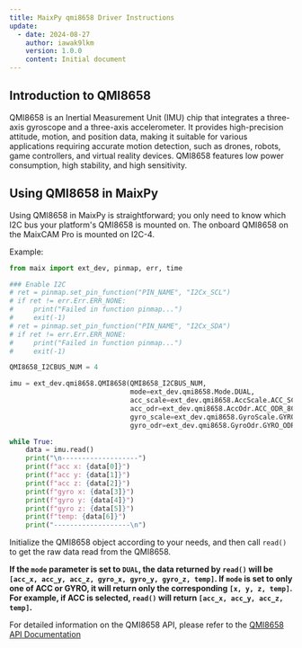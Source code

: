 ```yaml
---
title: MaixPy qmi8658 Driver Instructions
update:
  - date: 2024-08-27
    author: iawak9lkm
    version: 1.0.0
    content: Initial document
---
```


## Introduction to QMI8658

QMI8658 is an Inertial Measurement Unit (IMU) chip that integrates a three-axis gyroscope and a three-axis accelerometer. It provides high-precision attitude, motion, and position data, making it suitable for various applications requiring accurate motion detection, such as drones, robots, game controllers, and virtual reality devices. QMI8658 features low power consumption, high stability, and high sensitivity.

## Using QMI8658 in MaixPy

Using QMI8658 in MaixPy is straightforward; you only need to know which I2C bus your platform's QMI8658 is mounted on. The onboard QMI8658 on the MaixCAM Pro is mounted on I2C-4.

Example:

```python
from maix import ext_dev, pinmap, err, time

### Enable I2C
# ret = pinmap.set_pin_function("PIN_NAME", "I2Cx_SCL")
# if ret != err.Err.ERR_NONE:
#     print("Failed in function pinmap...")
#     exit(-1)
# ret = pinmap.set_pin_function("PIN_NAME", "I2Cx_SDA")
# if ret != err.Err.ERR_NONE:
#     print("Failed in function pinmap...")
#     exit(-1)

QMI8658_I2CBUS_NUM = 4

imu = ext_dev.qmi8658.QMI8658(QMI8658_I2CBUS_NUM,
                              mode=ext_dev.qmi8658.Mode.DUAL,
                              acc_scale=ext_dev.qmi8658.AccScale.ACC_SCALE_2G,
                              acc_odr=ext_dev.qmi8658.AccOdr.ACC_ODR_8000,
                              gyro_scale=ext_dev.qmi8658.GyroScale.GYRO_SCALE_16DPS,
                              gyro_odr=ext_dev.qmi8658.GyroOdr.GYRO_ODR_8000)

while True:
    data = imu.read()
    print("\n-------------------")
    print(f"acc x: {data[0]}")
    print(f"acc y: {data[1]}")
    print(f"acc z: {data[2]}")
    print(f"gyro x: {data[3]}")
    print(f"gyro y: {data[4]}")
    print(f"gyro z: {data[5]}")
    print(f"temp: {data[6]}")
    print("-------------------\n")
```

Initialize the QMI8658 object according to your needs, and then call `read()` to get the raw data read from the QMI8658.

**If the `mode` parameter is set to `DUAL`, the data returned by `read()` will be `[acc_x, acc_y, acc_z, gyro_x, gyro_y, gyro_z, temp]`. If `mode` is set to only one of ACC or GYRO, it will return only the corresponding `[x, y, z, temp]`. For example, if ACC is selected, `read()` will return `[acc_x, acc_y, acc_z, temp]`.**

For detailed information on the QMI8658 API, please refer to the [QMI8658 API Documentation](../../../api/maix/ext_dev/qmi8658.md)

